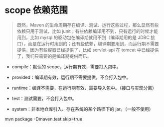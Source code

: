  
 # scope 依赖范围
 
 > 既然，Maven 的生命周期存在编译、测试、运行这些过程，那么显然有些依赖只用于测试，比如 junit；有些依赖编译用不到，只有运行的时候才能用到，比如 mysql 的驱动包在编译期就用不到（编译期用的是 JDBC 接口），而是在运行时用到的；还有些依赖，编译期要用到，而运行期不需要提供，因为有些容器已经提供了，比如 servlet-api 在 tomcat 中已经提供了，我们只需要的是编译期提供而已。
 
 - compile：默认的 scope，运行期有效，需要打入包中。
 
 - provided：编译期有效，运行期不需要提供，不会打入包中。
 
 - runtime：编译不需要，在运行期有效，需要导入包中。（接口与实现分离）
 
 - test：测试需要，不会打入包中。
 
 - system：非本地仓库引入、存在系统的某个路径下的 jar。（一般不使用）
 
 mvn package -Dmaven.test.skip=true